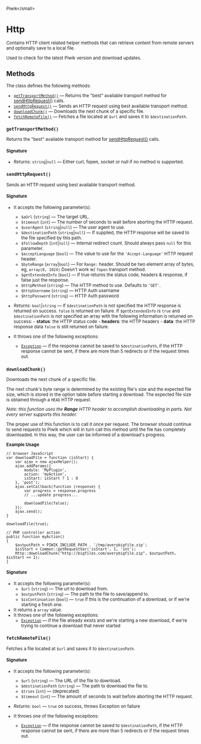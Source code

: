 <small>Piwik\</small>

Http
====

Contains HTTP client related helper methods that can retrieve content from remote servers and optionally save to a local file.

Used to check for the latest Piwik version and download updates.

Methods
-------

The class defines the following methods:

- [`getTransportMethod()`](#gettransportmethod) &mdash; Returns the "best" available transport method for [sendHttpRequest()](/api-reference/Piwik/Http#sendhttprequest) calls.
- [`sendHttpRequest()`](#sendhttprequest) &mdash; Sends an HTTP request using best available transport method.
- [`downloadChunk()`](#downloadchunk) &mdash; Downloads the next chunk of a specific file.
- [`fetchRemoteFile()`](#fetchremotefile) &mdash; Fetches a file located at `$url` and saves it to `$destinationPath`.

<a name="gettransportmethod" id="gettransportmethod"></a>
<a name="getTransportMethod" id="getTransportMethod"></a>
### `getTransportMethod()`

Returns the "best" available transport method for [sendHttpRequest()](/api-reference/Piwik/Http#sendhttprequest) calls.

#### Signature


- *Returns:*  `string`|`null` &mdash;
    Either curl, fopen, socket or null if no method is supported.

<a name="sendhttprequest" id="sendhttprequest"></a>
<a name="sendHttpRequest" id="sendHttpRequest"></a>
### `sendHttpRequest()`

Sends an HTTP request using best available transport method.

#### Signature

-  It accepts the following parameter(s):
    - `$aUrl` (`string`) &mdash;
       The target URL.
    - `$timeout` (`int`) &mdash;
       The number of seconds to wait before aborting the HTTP request.
    - `$userAgent` (`string`|`null`) &mdash;
       The user agent to use.
    - `$destinationPath` (`string`|`null`) &mdash;
       If supplied, the HTTP response will be saved to the file specified by this path.
    - `$followDepth` (`int`|`null`) &mdash;
       Internal redirect count. Should always pass `null` for this parameter.
    - `$acceptLanguage` (`bool`) &mdash;
       The value to use for the `'Accept-Language'` HTTP request header.
    - `$byteRange` (`array`|`bool`) &mdash;
       For `Range:` header. Should be two element array of bytes, eg, `array(0, 1024)` Doesn't work w/ `fopen` transport method.
    - `$getExtendedInfo` (`bool`) &mdash;
       If true returns the status code, headers & response, if false just the response.
    - `$httpMethod` (`string`) &mdash;
       The HTTP method to use. Defaults to `'GET'`.
    - `$httpUsername` (`string`) &mdash;
       HTTP Auth username
    - `$httpPassword` (`string`) &mdash;
       HTTP Auth password

- *Returns:*  `bool`|`string` &mdash;
    If `$destinationPath` is not specified the HTTP response is returned on success. `false` is returned on failure. If `$getExtendedInfo` is `true` and `$destinationPath` is not specified an array with the following information is returned on success: - **status**: the HTTP status code - **headers**: the HTTP headers - **data**: the HTTP response data `false` is still returned on failure.
- It throws one of the following exceptions:
    - [`Exception`](http://php.net/class.Exception) &mdash; if the response cannot be saved to `$destinationPath`, if the HTTP response cannot be sent, if there are more than 5 redirects or if the request times out.

<a name="downloadchunk" id="downloadchunk"></a>
<a name="downloadChunk" id="downloadChunk"></a>
### `downloadChunk()`

Downloads the next chunk of a specific file.

The next chunk's byte range
is determined by the existing file's size and the expected file size, which
is stored in the option table before starting a download. The expected
file size is obtained through a `HEAD` HTTP request.

_Note: this function uses the **Range** HTTP header to accomplish downloading in
parts. Not every server supports this header._

The proper use of this function is to call it once per request. The browser
should continue to send requests to Piwik which will in turn call this method
until the file has completely downloaded. In this way, the user can be informed
of a download's progress.

**Example Usage**

```
// browser JavaScript
var downloadFile = function (isStart) {
    var ajax = new ajaxHelper();
    ajax.addParams({
        module: 'MyPlugin',
        action: 'myAction',
        isStart: isStart ? 1 : 0
    }, 'post');
    ajax.setCallback(function (response) {
        var progress = response.progress
        // ...update progress...

        downloadFile(false);
    });
    ajax.send();
}

downloadFile(true);
```

```
// PHP controller action
public function myAction()
{
    $outputPath = PIWIK_INCLUDE_PATH . '/tmp/averybigfile.zip';
    $isStart = Common::getRequestVar('isStart', 1, 'int');
    Http::downloadChunk("http://bigfiles.com/averybigfile.zip", $outputPath, $isStart == 1);
}
```

#### Signature

-  It accepts the following parameter(s):
    - `$url` (`string`) &mdash;
       The url to download from.
    - `$outputPath` (`string`) &mdash;
       The path to the file to save/append to.
    - `$isContinuation` (`bool`) &mdash;
       `true` if this is the continuation of a download, or if we're starting a fresh one.
- It returns a `array` value.
- It throws one of the following exceptions:
    - [`Exception`](http://php.net/class.Exception) &mdash; if the file already exists and we&#039;re starting a new download, if we&#039;re trying to continue a download that never started

<a name="fetchremotefile" id="fetchremotefile"></a>
<a name="fetchRemoteFile" id="fetchRemoteFile"></a>
### `fetchRemoteFile()`

Fetches a file located at `$url` and saves it to `$destinationPath`.

#### Signature

-  It accepts the following parameter(s):
    - `$url` (`string`) &mdash;
       The URL of the file to download.
    - `$destinationPath` (`string`) &mdash;
       The path to download the file to.
    - `$tries` (`int`) &mdash;
       (deprecated)
    - `$timeout` (`int`) &mdash;
       The amount of seconds to wait before aborting the HTTP request.

- *Returns:*  `bool` &mdash;
    `true` on success, throws Exception on failure
- It throws one of the following exceptions:
    - [`Exception`](http://php.net/class.Exception) &mdash; if the response cannot be saved to `$destinationPath`, if the HTTP response cannot be sent, if there are more than 5 redirects or if the request times out.

